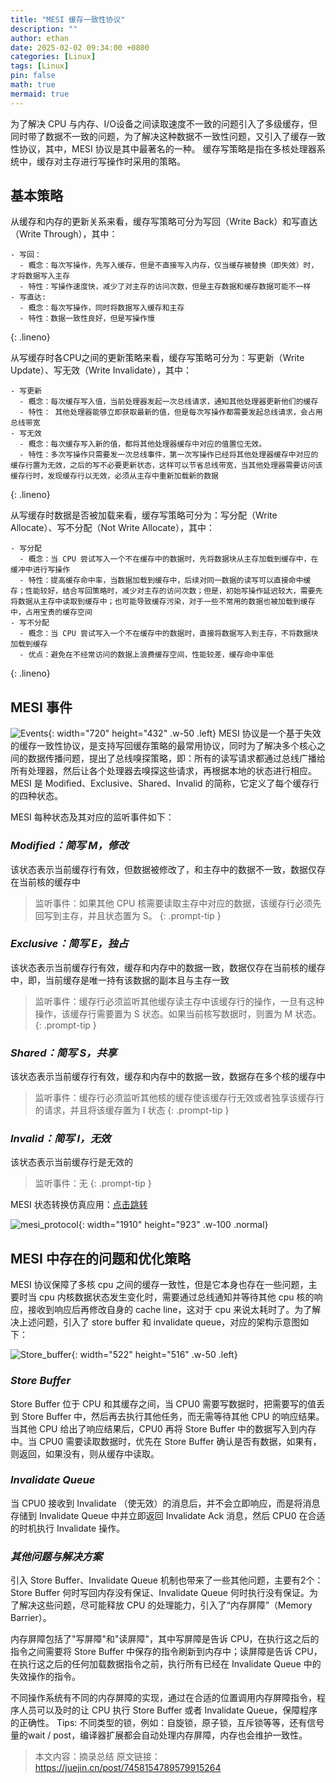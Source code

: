 ```yaml
---
title: "MESI 缓存一致性协议"
description: ""
author: ethan
date: 2025-02-02 09:34:00 +0800
categories: [Linux]
tags: [Linux]
pin: false
math: true
mermaid: true
---
```


为了解决 CPU 与内存、I/O设备之间读取速度不一致的问题引入了多级缓存，但同时带了数据不一致的问题，为了解决这种数据不一致性问题，又引入了缓存一致性协议，其中，MESI 协议是其中最著名的一种。
缓存写策略是指在多核处理器系统中，缓存对主存进行写操作时采用的策略。

## **基本策略**

从缓存和内存的更新关系来看，缓存写策略可分为写回（Write Back）和写直达（Write Through），其中：
```plaintext
- 写回：
  - 概念：每次写操作，先写入缓存，但是不直接写入内存，仅当缓存被替换（即失效）时，才将数据写入主存
  - 特性：写操作速度快，减少了对主存的访问次数，但是主存数据和缓存数据可能不一样
- 写直达: 
  - 概念：每次写操作，同时将数据写入缓存和主存
  - 特性：数据一致性良好，但是写操作慢
```
{: .lineno}

从写缓存时各CPU之间的更新策略来看，缓存写策略可分为：写更新（Write Update）、写无效（Write Invalidate），其中：
```plaintext
- 写更新
  - 概念：每次缓存写入值，当前处理器发起一次总线请求，通知其他处理器更新他们的缓存
  - 特性： 其他处理器能够立即获取最新的值，但是每次写操作都需要发起总线请求，会占用总线带宽
- 写无效
  - 概念：每次缓存写入新的值，都将其他处理器缓存中对应的值置位无效。
  - 特性：多次写操作只需要发一次总线事件，第一次写操作已经将其他处理器缓存中对应的缓存行置为无效，之后的写不必要更新状态，这样可以节省总线带宽，当其他处理器需要访问该缓存行时，发现缓存行以无效，必须从主存中重新加载新的数据
```
{: .lineno}

从写缓存时数据是否被加载来看，缓存写策略可分为：写分配（Write Allocate）、写不分配（Not Write Allocate），其中：
```plaintext
- 写分配
  - 概念：当 CPU 尝试写入一个不在缓存中的数据时，先将数据块从主存加载到缓存中，在缓冲中进行写操作
  - 特性：提高缓存命中率，当数据加载到缓存中，后续对同一数据的读写可以直接命中缓存；性能较好，结合写回策略时，减少对主存的访问次数；但是，初始写操作延迟较大，需要先将数据从主存中读取到缓存中；也可能导致缓存污染，对于一些不常用的数据也被加载到缓存中，占用宝贵的缓存空间
- 写不分配
  - 概念：当 CPU 尝试写入一个不在缓存中的数据时，直接将数据写入到主存，不将数据块加载到缓存
  - 优点：避免在不经常访问的数据上浪费缓存空间，性能较差，缓存命中率低
```
{: .lineno}

## **MESI 事件**

![Events](/_posts/2025-02/mesi_event.png){: width="720" height="432" .w-50 .left}
MESI 协议是一个基于失效的缓存一致性协议，是支持写回缓存策略的最常用协议，同时为了解决多个核心之间的数据传播问题，提出了总线嗅探策略，即：所有的读写请求都通过总线广播给所有处理器，然后让各个处理器去嗅探这些请求，再根据本地的状态进行相应。MESI 是 Modified、Exclusive、Shared、Invalid 的简称，它定义了每个缓存行的四种状态。

MESI 每种状态及其对应的监听事件如下：

### ***Modified：简写 M，修改***
该状态表示当前缓存行有效，但数据被修改了，和主存中的数据不一致，数据仅存在当前核的缓存中
> 监听事件：如果其他 CPU 核需要读取主存中对应的数据，该缓存行必须先回写到主存，并且状态置为 S。
{: .prompt-tip }

### ***Exclusive：简写 E，独占***
该状态表示当前缓存行有效，缓存和内存中的数据一致，数据仅存在当前核的缓存中，即，当前缓存是唯一持有该数据的副本且与主存一致
> 监听事件：缓存行必须监听其他缓存读主存中该缓存行的操作，一旦有这种操作，该缓存行需要置为 S 状态。如果当前核写数据时，则置为 M 状态。
{: .prompt-tip }

### ***Shared：简写 S，共享***
该状态表示当前缓存行有效，缓存和内存中的数据一致，数据存在多个核的缓存中
> 监听事件：缓存行必须监听其他核的缓存使该缓存行无效或者独享该缓存行的请求，并且将该缓存置为 I 状态
{: .prompt-tip }

### ***Invalid：简写 I，无效***
该状态表示当前缓存行是无效的
> 监听事件：无
{: .prompt-tip }

MESI 状态转换仿真应用：[点击跳转](https://www.scss.tcd.ie/Jeremy.Jones/VivioJS/caches/MESI.htm)

![mesi_protocol](/_posts/2025-02/mesi_protocol.png){: width="1910" height="923" .w-100 .normal}

## **MESI 中存在的问题和优化策略**
MESI 协议保障了多核 cpu 之间的缓存一致性，但是它本身也存在一些问题，主要时当 cpu 内核数据状态发生变化时，需要通过总线通知并等待其他 cpu 核的响应，接收到响应后再修改自身的 cache line，这对于 cpu 来说太耗时了。为了解决上述问题，引入了 store buffer 和 invalidate queue，对应的架构示意图如下：

![Store_buffer](/_posts/2025-02/mesi_store_buffer.png){: width="522" height="516" .w-50 .left}

### ***Store Buffer***
Store Buffer 位于 CPU 和其缓存之间，当 CPU0 需要写数据时，把需要写的值丢到 Store Buffer 中，然后再去执行其他任务，而无需等待其他 CPU 的响应结果。当其他 CPU 给出了响应结果后，CPU0 再将 Store Buffer 中的数据写入到内存中。当 CPU0 需要读取数据时，优先在 Store Buffer 确认是否有数据，如果有，则返回，如果没有，则从缓存中读取。

### ***Invalidate Queue***
当 CPU0 接收到 Invalidate （使无效）的消息后，并不会立即响应，而是将消息存储到 Invalidate Queue 中并立即返回 Invalidate Ack 消息，然后 CPU0 在合适的时机执行 Invalidate 操作。

### ***其他问题与解决方案***
引入 Store Buffer、Invalidate Queue 机制也带来了一些其他问题，主要有2个：Store Buffer 何时写回内存没有保证、Invalidate Queue 何时执行没有保证。为了解决这些问题，尽可能释放 CPU 的处理能力，引入了“内存屏障”（Memory Barrier）。

内存屏障包括了"写屏障"和"读屏障"，其中写屏障是告诉 CPU，在执行这之后的指令之间需要将 Store Buffer 中保存的指令刷新到内存中；读屏障是告诉 CPU，在执行这之后的任何加载数据指令之前，执行所有已经在 Invalidate Queue 中的失效操作的指令。

不同操作系统有不同的内存屏障的实现，通过在合适的位置调用内存屏障指令，程序人员可以及时的让 CPU 执行 Store Buffer 或者 Invalidate Queue，保障程序的正确性。
Tips: 不同类型的锁，例如：自旋锁，原子锁，互斥锁等等，还有信号量的wait / post，编译器扩展都会自动处理内存屏障，内存也会维护一致性。 

> 本文内容：摘录总结  原文链接：https://juejin.cn/post/7458154789579915264
